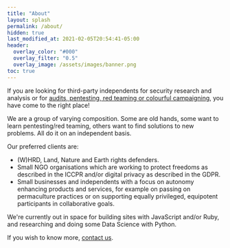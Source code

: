 ```yaml
---
title: "About"
layout: splash
permalink: /about/
hidden: true
last_modified_at: 2021-02-05T20:54:41-05:00
header:
  overlay_color: "#000"
  overlay_filter: "0.5"
  overlay_image: /assets/images/banner.png
toc: true
---
```


If you are looking for third-party independents for security research and analysis or for [audits, pentesting, red teaming or colourful campaigning](https://github.com/tymyrddin/orchard/wiki/Types-of-pentesting), you have come to the right place! 

We are a group of varying composition. Some are old hands, some want to learn pentesting/red teaming, others want to find solutions to new problems. All do it on an independent basis.

Our preferred clients are:

* (W)HRD, Land, Nature and Earth rights defenders.
* Small NGO organisations which are working to protect freedoms as described in the ICCPR and/or digital privacy as described in the GDPR.
* Small businesses and independents with a focus on autonomy enhancing products and services, for example on passing on permaculture practices or on supporting equally privileged, equipotent participants in collaborative goals.

We're currently out in space for building sites with JavaScript and/or Ruby, and researching and doing some Data Science with Python.

If you wish to know more, [contact us](https://tymyrddin.space/#contact-us).

